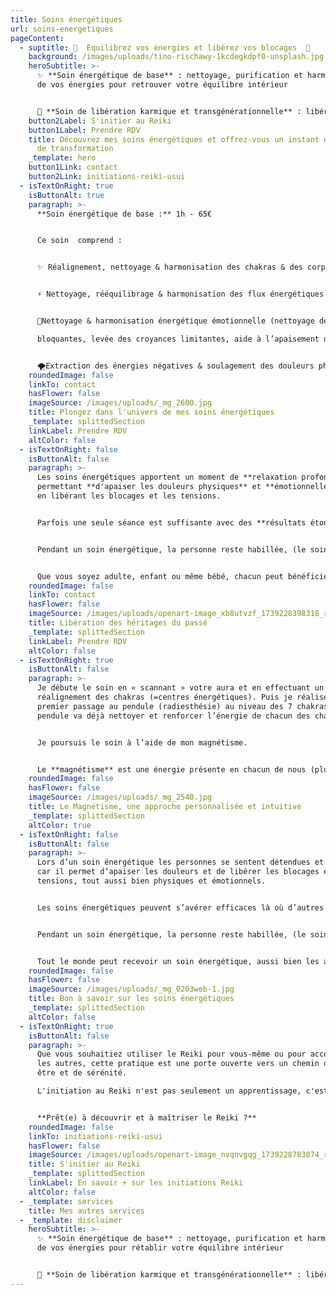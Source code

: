 ```yaml
---
title: Soins énergétiques
url: soins-energetiques
pageContent:
  - suptitle: 🌟  Equilibrez vos énergies et libérez vos blocages  🌟
    background: /images/uploads/tino-rischawy-1kcdegkdpf0-unsplash.jpg
    heroSubtitle: >-
      ✨ **Soin énergétique de base** : nettoyage, purification et harmonisation
      de vos énergies pour retrouver votre équilibre intérieur


      💫 **Soin de libération karmique et transgénérationnelle** : libérez votre âme des mémoires du passé pour lui permettre d'évoluer sans entrave
    button2Label: S'initier au Reiki
    button1Label: Prendre RDV
    title: Découvrez mes soins énergétiques et offrez-vous un instant de bien-être &
      de transformation
    _template: hero
    button1Link: contact
    button2Link: initiations-reiki-usui
  - isTextOnRight: true
    isButtonAlt: true
    paragraph: >-
      **Soin énergétique de base :** 1h - 65€ 


      Ce soin  comprend :


      ✨ Réalignement, nettoyage & harmonisation des chakras & des corps subtils


      ⚡ Nettoyage, rééquilibrage & harmonisation des flux énergétiques (harmonisation des méridiens et points d’acupuncture, harmonisation énergétique des systèmes nerveux, endocrinien et lymphatique)


      💖Nettoyage & harmonisation énergétique émotionnelle (nettoyage des mémoires émotionnelles

      bloquantes, levée des croyances limitantes, aide à l’apaisement des phobies et des addictions)


      🌪️Extraction des énergies négatives & soulagement des douleurs physiques et émotionnelles
    roundedImage: false
    linkTo: contact
    hasFlower: false
    imageSource: /images/uploads/_mg_2600.jpg
    title: Plongez dans l'univers de mes soins énergétiques
    _template: splittedSection
    linkLabel: Prendre RDV
    altColor: false
  - isTextOnRight: false
    isButtonAlt: false
    paragraph: >-
      Les soins énergétiques apportent un moment de **relaxation profonde**,
      permettant **d'apaiser les douleurs physiques** et **émotionnelles** tout
      en libérant les blocages et les tensions. 


      Parfois une seule séance est suffisante avec des **résultats étonnants**, cependant, d’autres fois il faut compter plusieurs séances pour réaliser un soin en profondeur et pouvoir ressentir les bienfaits. 


      Pendant un soin énergétique, la personne reste habillée, (le soin énergétique ne nécessite pas un contact direct avec la peau, contrairement au massage). 


      Que vous soyez adulte, enfant ou même bébé, chacun peut bénéficier de soins énergétiques pour rétablir son équilibre et améliorer son bien-être.
    roundedImage: false
    linkTo: contact
    hasFlower: false
    imageSource: /images/uploads/openart-image_xb8utvzf_1739228398318_raw.jpg
    title: Libération des héritages du passé
    _template: splittedSection
    linkLabel: Prendre RDV
    altColor: false
  - isTextOnRight: true
    isButtonAlt: false
    paragraph: >-
      Je débute le soin en « scannant » votre aura et en effectuant un
      réalignement des chakras (=centres énergétiques). Puis je réalise un
      premier passage au pendule (radiesthésie) au niveau des 7 chakras. Le
      pendule va déjà nettoyer et renforcer l’énergie de chacun des chakras. 


      Je poursuis le soin à l’aide de mon magnétisme. 


      Le **magnétisme** est une énergie présente en chacun de nous (plus ou moins développée), comme tout ce qui nous entoure et contient de l’énergie (animaux, plantes, la terre…). J’utilise donc mon magnétisme, c’est-à-dire ma propre énergie, l’énergie universelle, et la transmets à la personne lors d’un soin. Le transfert d’énergie se fait via l’apposition de mains à différents endroits du corps. Le but est d’amener l’énergie là où le corps en a besoin afin qu’il soit en mesure de renforcer ses propres capacités d’auto-guérison. Je fais appelle pour cela à mon intuition qui me guide tout au long du soin.
    roundedImage: false
    hasFlower: false
    imageSource: /images/uploads/_mg_2540.jpg
    title: Le Magnétisme, une approche personnalisée et intuitive
    _template: splittedSection
    altColor: true
  - isTextOnRight: false
    isButtonAlt: false
    paragraph: >-
      Lors d’un soin énergétique les personnes se sentent détendues et relaxées
      car il permet d’apaiser les douleurs et de libérer les blocages et les
      tensions, tout aussi bien physiques et émotionnels.


      Les soins énergétiques peuvent s’avérer efficaces là où d’autres types de soins ne l’auraient pas été ou bien en les associant à d’autres traitements. Parfois une seule séance est suffisante avec des résultats étonnants, cependant, d’autres fois il faut compter plusieurs séances pour réaliser un soin en profondeur et pouvoir ressentir les bienfaits. 


      Pendant un soin énergétique, la personne reste habillée, (le soin énergétique ne nécessite pas un contact direct avec la peau, contrairement au massage). 


      Tout le monde peut recevoir un soin énergétique, aussi bien les adultes, enfants ou bébés, dans le but de rééquilibrer ses énergies.
    roundedImage: false
    hasFlower: false
    imageSource: /images/uploads/_mg_0203web-1.jpg
    title: Bon à savoir sur les soins énergétiques
    _template: splittedSection
    altColor: false
  - isTextOnRight: true
    isButtonAlt: false
    paragraph: >-
      Que vous souhaitiez utiliser le Reiki pour vous-même ou pour accompagner
      les autres, cette pratique est une porte ouverte vers un chemin de bien
      être et de sérénité. 

      L'initiation au Reiki n'est pas seulement un apprentissage, c'est une véritable transformation intérieure. 


      **Prêt(e) à découvrir et à maîtriser le Reiki ?**
    roundedImage: false
    linkTo: initiations-reiki-usui
    hasFlower: false
    imageSource: /images/uploads/openart-image_nvqnvgqg_1739228783074_raw.jpg
    title: S'initier au Reiki
    _template: splittedSection
    linkLabel: En savoir + sur les initiations Reiki
    altColor: false
  - _template: services
    title: Mes autres services
  - _template: disclaimer
    heroSubtitle: >-
      ✨ **Soin énergétique de base** : nettoyage, purification et harmonisation
      de vos énergies pour rétablir votre équilibre intérieur


      💫 **Soin de libération karmique et transgénérationnelle** : libérez votre âme des mémoires du passé pour lui permettre d'évoluer sans entrave
---
```


